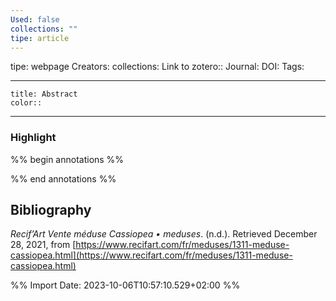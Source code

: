 ```yaml
---
Used: false
collections: ""
tipe: article
---
```

tipe: webpage
Creators: 
collections: 
Link to zotero:: 
Journal: 
DOI: 
Tags: 

---
```ad-note
title: Abstract
color:: 

```

---
### Highlight

%% begin annotations %%

%% end annotations %%

## Bibliography

_Recif’Art Vente méduse Cassiopea • meduses_. (n.d.). Retrieved December 28, 2021, from [https://www.recifart.com/fr/meduses/1311-meduse-cassiopea.html](https://www.recifart.com/fr/meduses/1311-meduse-cassiopea.html)

%% Import Date: 2023-10-06T10:57:10.529+02:00 %%
